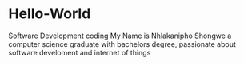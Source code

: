 # Hello-World
Software Development coding
My Name is Nhlakanipho Shongwe a computer science graduate with bachelors degree, passionate about software develoment and internet of things
